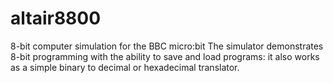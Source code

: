 # altair8800
8-bit computer simulation for the BBC micro:bit
The simulator demonstrates 8-bit programming with the ability to save and load programs: it also works as a simple binary to decimal or hexadecimal translator.
